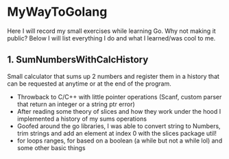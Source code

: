 # MyWayToGolang
Here I will record my small exercises while learning Go. Why not making it public?
Below I will list everything I do and what I learned/was cool to me.

## 1. SumNumbersWithCalcHistory

Small calculator that sums up 2 numbers and register them in a history that can be requested at anytime or at the end of the program.

- Throwback to C/C++ with little pointer operations (Scanf, custom parser that return an integer or a string ptr error)
- After reading some theory of slices and how they work under the hood I implemented a history of my sums operations
- Goofed around the go libraries, I was able to convert string to Numbers, trim strings and add an element at index 0 with the slices package util!
- for loops ranges, for based on a boolean (a while but not a while lol) and some other basic things 


